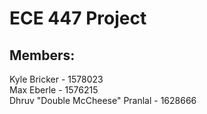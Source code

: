 # ECE 447 Project

## Members:

Kyle Bricker - 1578023  
Max Eberle - 1576215  
Dhruv "Double McCheese" Pranlal - 1628666
